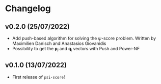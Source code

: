 # Changelog

<!--next-version-placeholder-->

## v0.2.0 (25/07/2022)
- Add push-based algorithm for solving the $\psi$-score problem. Written by Maximilien Danisch and Anastasios Giovanidis
- Possibility to get the $\mathbf{p}_i$ and $\mathbf{q}_i$ vectors with Push and Power-NF

## v0.1.0 (13/07/2022)

- First release of `psi-score`!